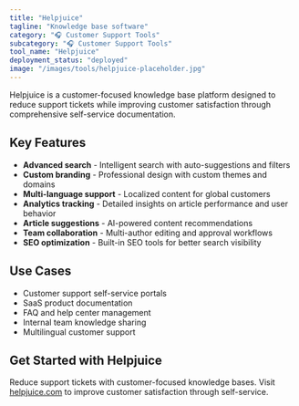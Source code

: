 ```yaml
---
title: "Helpjuice"
tagline: "Knowledge base software"
category: "🎧 Customer Support Tools"
subcategory: "🎧 Customer Support Tools"
tool_name: "Helpjuice"
deployment_status: "deployed"
image: "/images/tools/helpjuice-placeholder.jpg"
---
```

Helpjuice is a customer-focused knowledge base platform designed to reduce support tickets while improving customer satisfaction through comprehensive self-service documentation.

## Key Features

- **Advanced search** - Intelligent search with auto-suggestions and filters
- **Custom branding** - Professional design with custom themes and domains
- **Multi-language support** - Localized content for global customers
- **Analytics tracking** - Detailed insights on article performance and user behavior
- **Article suggestions** - AI-powered content recommendations
- **Team collaboration** - Multi-author editing and approval workflows
- **SEO optimization** - Built-in SEO tools for better search visibility

## Use Cases

- Customer support self-service portals
- SaaS product documentation
- FAQ and help center management
- Internal team knowledge sharing
- Multilingual customer support

## Get Started with Helpjuice

Reduce support tickets with customer-focused knowledge bases. Visit [helpjuice.com](https://helpjuice.com) to improve customer satisfaction through self-service.